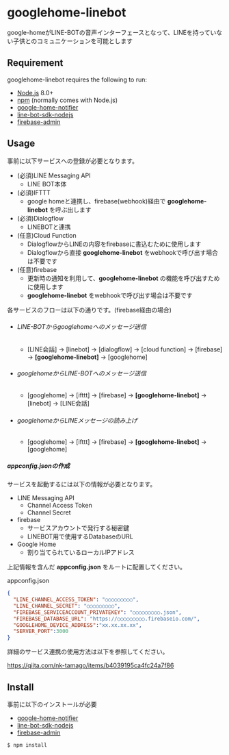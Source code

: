 googlehome-linebot
====

google-homeがLINE-BOTの音声インターフェースとなって、LINEを持っていない子供とのコミュニケーションを可能とします

## Requirement
googlehome-linebot requires the following to run:

  * [Node.js][node] 8.0+
  * [npm][npm] (normally comes with Node.js)
  * [google-home-notifier]
  * [line-bot-sdk-nodejs]
  * [firebase-admin]

## Usage

事前に以下サービスへの登録が必要となります。
- (必須)LINE Messaging API
  - LINE BOT本体
- (必須)IFTTT
  - google homeと連携し、firebase(webhook)経由で **googlehome-linebot** を呼ぶ出します
- (必須)Dialogflow
  - LINEBOTと連携
- (任意)Cloud Function
  - DialogflowからLINEの内容をfirebaseに書込むために使用します
  - Dialogflowから直接 **googlehome-linebot** をwebhookで呼び出す場合は不要です
- (任意)firebase
  - 更新時の通知を利用して、**googlehome-linebot** の機能を呼び出すために使用します
  - **googlehome-linebot** をwebhookで呼び出す場合は不要です

各サービスのフローは以下の通りです。(firebase経由の場合)
- ###### LINE-BOTからgooglehomeへのメッセージ送信
  - [LINE会話] -> [linebot] -> [dialogflow] -> [cloud function] -> [firebase] -> **[googlehome-linebot]** -> [googlehome]
- ###### googlehomeからLINE-BOTへのメッセージ送信
  - [googlehome] -> [ifttt] -> [firebase] -> **[googlehome-linebot]** -> [linebot] -> [LINE会話]
- ###### googlehomeからLINEメッセージの読み上げ
  - [googlehome] -> [ifttt] -> [firebase] -> **[googlehome-linebot]** -> [googlehome]

##### appconfig.jsonの作成
サービスを起動するには以下の情報が必要となります。
- LINE Messaging API
  - Channel Access Token
  - Channel Secret
- firebase
  - サービスアカウントで発行する秘密鍵
  - LINEBOT用で使用するDatabaseのURL
- Google Home
  - 割り当てられているローカルIPアドレス

上記情報を含んだ **appconfig.json** をルートに配置してください。

appconfig.json
```json
{
  "LINE_CHANNEL_ACCESS_TOKEN": "○○○○○○○○○",
  "LINE_CHANNEL_SECRET": "○○○○○○○○○",
  "FIREBASE_SERVICEACCOUNT_PRIVATEKEY": "○○○○○○○○○.json",
  "FIREBASE_DATABASE_URL": "https://○○○○○○○○○.firebaseio.com/",
  "GOOGLEHOME_DEVICE_ADDRESS":"xx.xx.xx.xx",
  "SERVER_PORT":3000
}
```
詳細のサービス連携の使用方法は以下を参照してください。

https://qiita.com/nk-tamago/items/b4039195ca4fc24a7f86

## Install
事前に以下のインストールが必要
* [google-home-notifier]
* [line-bot-sdk-nodejs]
* [firebase-admin]

```sh
$ npm install
```


[node]: https://nodejs.org/
[npm]: https://www.npmjs.com/
[google-home-notifier]: https://github.com/noelportugal/google-home-notifier
[line-bot-sdk-nodejs]: https://github.com/line/line-bot-sdk-nodejs
[firebase-admin]: https://github.com/firebase/firebase-admin-node
